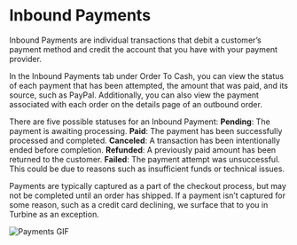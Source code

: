 # Inbound Payments

Inbound Payments are individual transactions that debit a customer’s payment method and credit the account that you have with your payment provider. 

In the Inbound Payments tab under Order To Cash, you can view the status of each payment that has been attempted, the amount that was paid, and its source, such as PayPal. Additionally, you can also view the payment associated with each order on the details page of an outbound order.

There are five possible statuses for an Inbound Payment:
**Pending**: The payment is awaiting processing.
**Paid**: The payment has been successfully processed and completed.
**Canceled**: A transaction has been intentionally ended before completion.
**Refunded**: A previously paid amount has been returned to the customer.
**Failed**: The payment attempt was unsuccessful. This could be due to reasons such as insufficient funds or technical issues.

Payments are typically captured as a part of the checkout process, but may not be completed until an order has shipped. If a payment isn’t captured for some reason, such as a credit card declining, we surface that to you in Turbine as an exception.

![Payments GIF](../../static/img/payments.gif)
